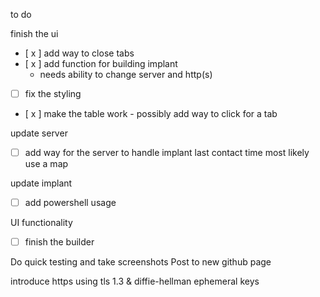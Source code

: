 to do

finish the ui
   - [ x ] add way to close tabs
   - [ x ] add function for building implant
      - needs ability to change server and http(s)
   - [ ] fix the styling
   - [ x ] make the table work - possibly add way to click for a tab

update server
   - [ ] add way for the server to handle implant last contact time
      most likely use a map

update implant
   - [ ] add powershell usage

UI functionality
   - [ ] finish the builder
  
Do quick testing and take screenshots
Post to new github page

introduce https using tls 1.3 & diffie-hellman ephemeral keys


   
